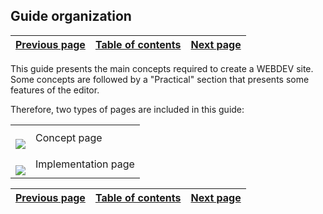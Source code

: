 
## Guide organization
			

| [Previous page](../Concepts_WB/1410087100.md) | [Table of contents](../Concepts_WB/1410087102.md) | [Next page](../Concepts_WB/1410087102.md) |
| --- | --- | --- |



<a name="NOTE1"></a>
<a name="NOTE1_1"></a>
This guide presents the main concepts required to create a WEBDEV site. Some concepts are followed by a "Practical" section that presents some features of the editor.

Therefore, two types of pages are included in this guide:


|   |   |
| --- | --- |
| <br>![](https://doc.pcsoft.fr/en-US/images/image.awp?langid=3&name=Page_ConceptWB.gif&type=thumb)<br> | Concept page |
| <br>![](https://doc.pcsoft.fr/en-US/images/image.awp?langid=3&name=Page_pratiqueWB.gif&type=thumb)<br> | Implementation page |



| [Previous page](../Concepts_WB/1410087100.md) | [Table of contents](../Concepts_WB/1410087102.md) | [Next page](../Concepts_WB/1410087102.md) |
| --- | --- | --- |




